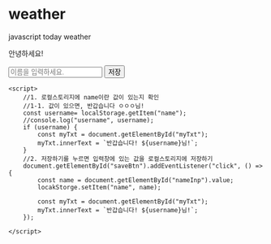 # weather
javascript today weather


<!DOCTYPE html>
<html lang="en">
<head>
    <meta charset="UTF-8">
    <meta name="viewport" content="width=device-width, initial-scale=1.0">
    <title>Document</title>
</head>
<body>
    <p id="myTxt">안녕하세요!</p>
    <input id="nameInp" type="text" placeholder="이름을 입력하세요." />
    <button id="saveBtn" type="button">저장</button>
   
    
    <script>
        //1. 로컬스토리지에 name이란 값이 있는지 확인
        //1-1. 값이 있으면, 반갑습니다 ㅇㅇㅇ님!
        const username= localStorage.getItem("name");
        //console.log("username", username);
        if (username) {
            const myTxt = document.getElementById("myTxt");
            myTxt.innerText = `반갑습니다! ${username}님!`;
        }
        //2. 저장하기를 누르면 입력창에 있는 값을 로컬스토리지에 저장하기
        document.getElementById("saveBtn").addEventListener("click", () => {
            const name = document.getElementById("nameInp").value;
            locakStorge.setItem("name", name);

            const myTxt = document.getElementById("myTxt");
            myTxt.innerText = `반갑습니다! ${username}님!`;
        });

    </script>
</body>
</html>
